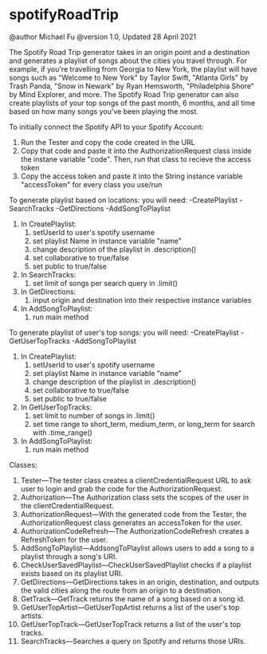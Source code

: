 # spotifyRoadTrip
 
@author Michael Fu
@version 1.0, Updated 28 April 2021

The Spotify Road Trip generator takes in an origin point and a destination and generates a playlist of songs about the cities you travel through. For example, if you're travelling from Georgia to New York, the playlist will have songs such as "Welcome to New York" by Taylor Swift, "Atlanta Girls" by Trash Panda, "Snow in Newark" by Ryan Hemsworth, "Philadelphia Shore" by Mind Explorer, and more. The Spotify Road Trip generator can also create playlists of your top songs of the past month, 6 months, and all time based on how many songs you've been playing the most.

To initially connect the Spotify API to your Spotify Account:
1) Run the Tester and copy the code created in the URL 
2) Copy that code and paste it into the AuthorizationRequest class inside the instane variable "code". Then, run that class to recieve the access token
3) Copy the access token and paste it into the String instance variable "accessToken" for every class you use/run

To generate playlist based on locations:
	you will need:
		-CreatePlaylist
		-SearchTracks
		-GetDirections
		-AddSongToPlaylist
1) In CreatePlaylist: 
	1) setUserId to user's spotify username
	2) set playlist Name in instance variable "name"
	3) change description of the playlist in .description()
	4) set collaborative to true/false
	5) set public to true/false
2) In SearchTracks:
	1) set limit of songs per search query in .limit()
3) In GetDirections:
	1) input origin and destination into their respective instance variables
4) In AddSongToPlaylist:
	1) run main method

To generate playlist of user's top songs:
	you will need:
		-CreatePlaylist
		-GetUserTopTracks
		-AddSongToPlaylist
		
1) In CreatePlaylist:
	1) setUserId to user's spotify username
	2) set playlist Name in instance variable "name"
	3) change description of the playlist in .description()
	4) set collaborative to true/false
	5) set public to true/false
2) In GetUserTopTracks:
	1) set limit to number of songs in .limit()
	2) set time range to short_term, medium_term, or long_term for search with .time_range()
3) In AddSongToPlaylist:
	1) run main method


Classes:
1) Tester—The tester class creates a clientCredentialRequest URL to ask user to login and grab the code for the AuthorizationRequest.
2) Authorization—The Authorization class sets the scopes of the user in the clientCredentialRequest.
3) AuthorizationRequest—With the generated code from the Tester, the AuthorizationRequest class generates an accessToken for the user.
4) AuthorizationCodeRefresh—The AuthorizationCodeRefresh creates a RefreshToken for the user.
5) AddSongToPlaylist—AddsongToPlaylist allows users to add a song to a playlist through a song's URI.
6) CheckUserSavedPlaylist—CheckUserSavedPlaylist checks if a playlist exists based on its playlist URI.
7) GetDirections—GetDirections takes in an origin, destination, and outputs the valid cities along the route from an origin to a destination.
8) GetTrack—GetTrack returns the name of a song based on a song id.
9) GetUserTopArtist—GetUserTopArtist returns a list of the user's top artists.
10) GetUserTopTrack—GetUserTopTrack returns a list of the user's top tracks.
11) SearchTracks—Searches a query on Spotify and returns those URIs.
